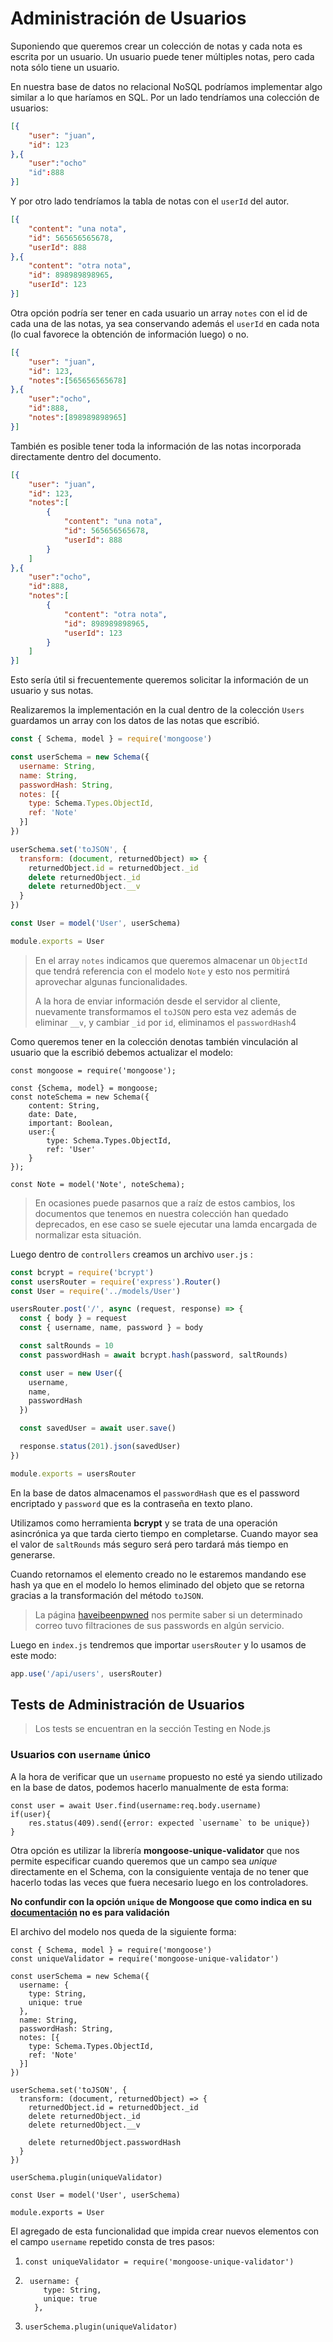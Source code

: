 # Administración de Usuarios

Suponiendo que queremos crear un colección de notas y cada nota es escrita por un usuario. Un usuario puede tener múltiples notas, pero cada nota sólo tiene un usuario. 

En nuestra base de datos no relacional NoSQL podríamos implementar algo similar a lo que haríamos en SQL. Por un lado tendríamos una colección de usuarios:

```json
[{
	"user": "juan",
    "id": 123
},{
	"user":"ocho"
	"id":888
}]
```

Y por otro lado tendríamos la tabla de notas con el `userId` del autor.

```json
[{
	"content": "una nota",
	"id": 565656565678,
	"userId": 888
},{
	"content": "otra nota",
	"id": 898989898965,
	"userId": 123
}]
```

Otra opción podría ser tener en cada usuario un array `notes` con el id de cada una de las notas, ya sea conservando además el `userId` en cada nota (lo cual favorece la obtención de información luego) o no.

```json
[{
	"user": "juan",
    "id": 123,
    "notes":[565656565678]
},{
	"user":"ocho",
	"id":888,
	"notes":[898989898965]
}]
```

También es posible tener toda la información de las notas incorporada directamente dentro del documento.

```json
[{
	"user": "juan",
    "id": 123,
    "notes":[
        {
            "content": "una nota",
            "id": 565656565678,
            "userId": 888
        }
    ]
},{
	"user":"ocho",
	"id":888,
	"notes":[
		{
            "content": "otra nota",
            "id": 898989898965,
            "userId": 123
    	}
	]
}]
```

Esto sería útil si frecuentemente queremos solicitar la información de un usuario y sus notas.



Realizaremos la implementación en la cual dentro de la colección `Users` guardamos un array con los datos de las notas que escribió.

```js
const { Schema, model } = require('mongoose')

const userSchema = new Schema({
  username: String,
  name: String,
  passwordHash: String,
  notes: [{
    type: Schema.Types.ObjectId,
    ref: 'Note'
  }]
})

userSchema.set('toJSON', {
  transform: (document, returnedObject) => {
    returnedObject.id = returnedObject._id
    delete returnedObject._id
    delete returnedObject.__v
  }
})

const User = model('User', userSchema)

module.exports = User
```

> En el array `notes` indicamos que queremos almacenar un `ObjectId` que tendrá referencia con el modelo `Note` y esto nos permitirá aprovechar algunas funcionalidades.
>
> A la hora de enviar información desde el servidor al cliente, nuevamente transformamos el `toJSON` pero esta vez además de eliminar `__v`, y cambiar `_id` por `id`, eliminamos el `passwordHash`4



Como queremos tener en la colección denotas también vinculación al usuario que la escribió debemos actualizar el modelo:

```
const mongoose = require('mongoose');

const {Schema, model} = mongoose;
const noteSchema = new Schema({
	content: String,
    date: Date,
    important: Boolean,
    user:{
    	type: Schema.Types.ObjectId,
    	ref: 'User'
    }
});
 
const Note = model('Note', noteSchema);
```

> En ocasiones puede pasarnos que a raíz de estos cambios, los documentos que tenemos en nuestra colección han quedado deprecados, en ese caso se suele ejecutar una lamda encargada de normalizar esta situación.



Luego dentro de `controllers` creamos un archivo `user.js` :

```js
const bcrypt = require('bcrypt')
const usersRouter = require('express').Router()
const User = require('../models/User')

usersRouter.post('/', async (request, response) => {
  const { body } = request
  const { username, name, password } = body

  const saltRounds = 10
  const passwordHash = await bcrypt.hash(password, saltRounds)

  const user = new User({
    username,
    name,
    passwordHash
  })

  const savedUser = await user.save()

  response.status(201).json(savedUser)
})

module.exports = usersRouter
```

En la base de datos almacenamos el `passwordHash` que es el password encriptado y `password` que es la contraseña en texto plano. 

Utilizamos como herramienta **bcrypt** y se trata de una operación asincrónica ya que tarda cierto tiempo en completarse. Cuando mayor sea el valor de `saltRounds` más seguro será pero tardará más tiempo en generarse.

Cuando retornamos el elemento creado no le estaremos mandando ese hash ya que en el modelo lo hemos eliminado del objeto que se retorna gracias a la transformación del método `toJSON`.

> La página [haveibeenpwned](https://haveibeenpwned.com/) nos permite saber si un determinado correo tuvo filtraciones de sus passwords en algún servicio.



Luego en `index.js` tendremos que importar `usersRouter` y lo usamos de este modo:

```js
app.use('/api/users', usersRouter)
```



## Tests de Administración de Usuarios

> Los tests se encuentran en la sección Testing en Node.js



### Usuarios con `username` único

A la hora de verificar que un `username` propuesto no esté ya siendo utilizado en la base de datos, podemos hacerlo manualmente de esta forma:

```
const user = await User.find(username:req.body.username)
if(user){
	res.status(409).send({error: expected `username` to be unique})
}
```



Otra opción es utilizar la librería **mongoose-unique-validator** que nos permite especificar cuando queremos que un campo sea *unique* directamente en el Schema, con la consiguiente ventaja de no tener que hacerlo todas las veces que fuera necesario luego en los controladores.

**No confundir con la opción `unique` de Mongoose que como indica en su [documentación](https://mongoosejs.com/docs/validation.html) no es para validación**


El archivo del modelo nos queda de la siguiente forma:

```
const { Schema, model } = require('mongoose')
const uniqueValidator = require('mongoose-unique-validator')

const userSchema = new Schema({
  username: {
    type: String,
    unique: true
  },
  name: String,
  passwordHash: String,
  notes: [{
    type: Schema.Types.ObjectId,
    ref: 'Note'
  }]
})

userSchema.set('toJSON', {
  transform: (document, returnedObject) => {
    returnedObject.id = returnedObject._id
    delete returnedObject._id
    delete returnedObject.__v

    delete returnedObject.passwordHash
  }
})

userSchema.plugin(uniqueValidator)

const User = model('User', userSchema)

module.exports = User
```



El agregado de esta funcionalidad que impida crear nuevos elementos con el campo `username` repetido consta de tres pasos:

1. ```
   const uniqueValidator = require('mongoose-unique-validator')
   ```

   

2. ```
    username: {
       type: String,
       unique: true
     },
   ```

   

3. ```
   userSchema.plugin(uniqueValidator)
   ```

   
